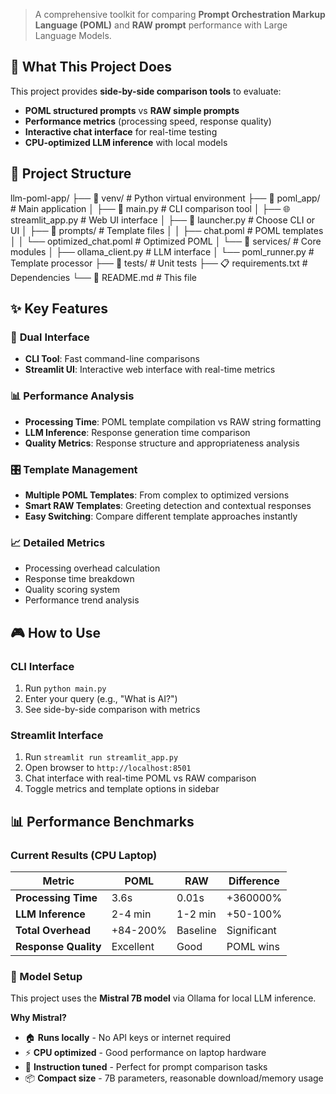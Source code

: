 > A comprehensive toolkit for comparing **Prompt Orchestration Markup Language (POML)** and **RAW prompt** performance with Large Language Models.

## 🎯 What This Project Does

This project provides **side-by-side comparison tools** to evaluate:
- **POML structured prompts** vs **RAW simple prompts**
- **Performance metrics** (processing speed, response quality)
- **Interactive chat interface** for real-time testing
- **CPU-optimized LLM inference** with local models

## 📁 Project Structure

llm-poml-app/
├── 📁 venv/ # Python virtual environment
├── 📁 poml_app/ # Main application
│ ├── 🐍 main.py # CLI comparison tool
│ ├── 🌐 streamlit_app.py # Web UI interface
│ ├── 🚀 launcher.py # Choose CLI or UI
│ ├── 📁 prompts/ # Template files
│ │ ├── chat.poml # POML templates
│ │ └── optimized_chat.poml # Optimized POML
│ └── 📁 services/ # Core modules
│ ├── ollama_client.py # LLM interface
│ └── poml_runner.py # Template processor
├── 📁 tests/ # Unit tests
├── 📋 requirements.txt # Dependencies
└── 📖 README.md # This file

## ✨ Key Features

### 🔄 **Dual Interface**
- **CLI Tool**: Fast command-line comparisons
- **Streamlit UI**: Interactive web interface with real-time metrics

### 📊 **Performance Analysis**
- **Processing Time**: POML template compilation vs RAW string formatting
- **LLM Inference**: Response generation time comparison
- **Quality Metrics**: Response structure and appropriateness analysis

### 🎛️ **Template Management**
- **Multiple POML Templates**: From complex to optimized versions
- **Smart RAW Templates**: Greeting detection and contextual responses
- **Easy Switching**: Compare different template approaches instantly

### 📈 **Detailed Metrics**
- Processing overhead calculation
- Response time breakdown
- Quality scoring system
- Performance trend analysis


## 🎮 How to Use

### **CLI Interface**
1. Run `python main.py`
2. Enter your query (e.g., "What is AI?")
3. See side-by-side comparison with metrics

### **Streamlit Interface**
1. Run `streamlit run streamlit_app.py`
2. Open browser to `http://localhost:8501`
3. Chat interface with real-time POML vs RAW comparison
4. Toggle metrics and template options in sidebar

## 📊 Performance Benchmarks

### Current Results (CPU Laptop)

|     Metric           | POML       | RAW      | Difference |
|--------------------- |------------|--------- |------------|
| **Processing Time**  |  3.6s      | 0.01s    | +360000%   |
| **LLM Inference**    |  2-4 min   | 1-2 min  | +50-100%   |
| **Total Overhead**   | +84-200%   | Baseline | Significant|
| **Response Quality** |  Excellent | Good     | POML wins  |


### 🤖 Model Setup

This project uses the **Mistral 7B model** via Ollama for local LLM inference.

**Why Mistral?**
- 🏠 **Runs locally** - No API keys or internet required
- ⚡ **CPU optimized** - Good performance on laptop hardware  
- 🎯 **Instruction tuned** - Perfect for prompt comparison tasks
- 📦 **Compact size** - 7B parameters, reasonable download/memory usage